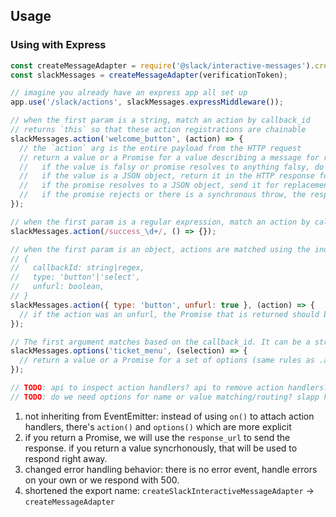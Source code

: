 ## Usage

### Using with Express

```javascript
const createMessageAdapter = require('@slack/interactive-messages').createMessageAdapter;
const slackMessages = createMessageAdapter(verificationToken);

// imagine you already have an express app all set up
app.use('/slack/actions', slackMessages.expressMiddleware());

// when the first param is a string, match an action by callback_id
// returns `this` so that these action registrations are chainable
slackMessages.action('welcome_button', (action) => {
  // the `action` arg is the entire payload from the HTTP request
  // return a value or a Promise for a value describing a message for replacement
  //   if the value is falsy or promise resolves to anything falsy, do nothing (no replacement)
  //   if the value is a JSON object, return it in the HTTP response for replacement
  //   if the promise resolves to a JSON object, send it for replacement using the `response_url`
  //   if the promise rejects or there is a synchronous throw, the response is 500 Internal Server Error
});

// when the first param is a regular expression, match an action by callback_id
slackMessages.action(/success_\d+/, () => {});

// when the first param is an object, actions are matched using the individual properties of that object
// {
//   callbackId: string|regex,
//   type: 'button'|'select',
//   unfurl: boolean,
// }
slackMessages.action({ type: 'button', unfurl: true }, (action) => {
  // if the action was an unfurl, the Promise that is returned should be for an attachment as opposed to a whole message
});

// The first argument matches based on the callback_id. It can be a string or RegEx.
slackMessages.options('ticket_menu', (selection) => {
  // return a value or a Promise for a set of options (same rules as .action())
});

// TODO: api to inspect action handlers? api to remove action handlers?
// TODO: do we need options for name or value matching/routing? slapp has these

```

1. not inheriting from EventEmitter: instead of using `on()` to attach action handlers, there's
`action()` and `options()` which are more explicit
2. if you return a Promise, we will use the `response_url` to send the response. if you return a value syncrhonously, that will be used to respond right away.
3. changed error handling behavior: there is no error event, handle errors on your own or we respond with 500.
4. shortened the export name: `createSlackInteractiveMessageAdapter` -> `createMessageAdapter`

